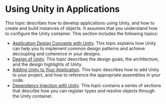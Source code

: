 # Using Unity in Applications
This topic describes how to develop applications using Unity, and how to create and build instances of objects. It assumes that you understand how to configure the Unity container. This section includes the following topics:
* [Application Design Concepts with Unity](design_concepts.md). This topic explains how Unity can help you to implement common design patterns and achieve decoupling and coherence in your designs.
* [Design of Unity](design_of_unity.md). This topic describes the design goals, the architecture, and the design highlights of Unity.
* [Adding Unity to Your Application](adding_unity.md). This topic describes how to add Unity to your project, and how to reference the appropriate assemblies in your code.
* [Dependency Injection with Unity](dependency_injection.md). This topic contains a series of sections that describe how you can register types and resolve objects through the Unity container.